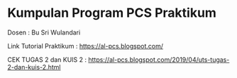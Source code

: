 # Kumpulan Program PCS Praktikum
Dosen : Bu Sri Wulandari

Link Tutorial Praktikum :
https://al-pcs.blogspot.com/

CEK TUGAS 2 dan KUIS 2 : https://al-pcs.blogspot.com/2019/04/uts-tugas-2-dan-kuis-2.html

